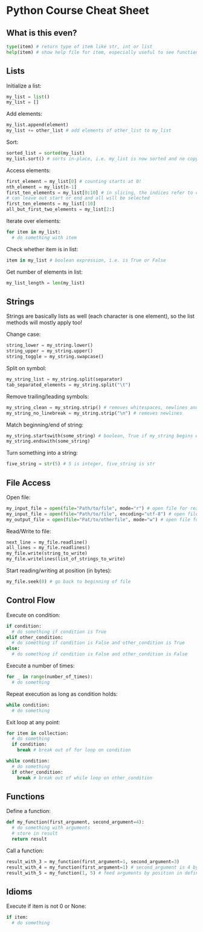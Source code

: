 # Python Course Cheat Sheet

## What is this even?
```Python
type(item) # return type of item like str, int or list 
help(item) # show help file for item, especially useful to see function arguments
```

## Lists
Initialize a list:
```Python
my_list = list()
my_list = []
```
Add elements:
```Python
my_list.append(element)
my_list += other_list # add elements of other_list to my_list
```
Sort:
```Python
sorted_list = sorted(my_list)
my_list.sort() # sorts in-place, i.e. my_list is now sorted and no copy is returned
```
Access elements:
```Python
first_element = my_list[0] # counting starts at 0!
nth_element = my_list[n-1]
first_ten_elements = my_list[0:10] # in slicing, the indices refer to cut points before/after each element!
# can leave out start or end and all will be selected
first_ten_elements = my_list[:10]
all_but_first_two_elements = my_list[2:]
```
Iterate over elements:
```Python
for item in my_list:
  # do something with item
```
Check whether item is in list:
```Python
item in my_list # boolean expression, i.e. is True or False
```
Get number of elements in list:
```Python
my_list_length = len(my_list)
```

## Strings
Strings are basically lists as well (each character is one element), so the list methods will mostly apply too!

Change case:
```Python
string_lower = my_string.lower()
string_upper = my_string.upper()
string_toggle = my_string.swapcase()
```
Split on symbol:
```Python
my_string_list = my_string.split(separator)
tab_separated_elements = my_string.split("\t")
```
Remove trailing/leading symbols:
```Python
my_string_clean = my_string.strip() # removes whitespaces, newlines and tabs
my_string_no_linebreak = my_string.strip("\n") # removes newlines
```
Match beginning/end of string:
```Python
my_string.startswith(some_string) # boolean, True if my_string begins with some_string
my_string.endswith(some_string)
```
Turn something into a string:
```Python
five_string = str(5) # 5 is integer, five_string is str
```

## File Access
Open file:
```Python
my_input_file = open(file="Path/to/file", mode="r") # open file for reading (is default anyway)
my_input_file = open(file="Path/to/file", encoding="utf-8") # open file for reading, specify encoding
my_output_file = open(file="Pat/to/otherfile", mode="w") # open file for writing
```
Read/Write to file:
```Python
next_line = my_file.readline()
all_lines = my_file.readlines()
my_file.write(string_to_write)
my_file.writelines(list_of_strings_to_write)
```
Start reading/writing at position (in bytes):
```Python
my_file.seek(0) # go back to beginning of file
```

## Control Flow
Execute on condition:
```Python
if condition:
  # do something if condition is True
elif other_condition:
  # do something if condition is False and other_condition is True
else:
  # do something if condition is False and other_condition is False
```
Execute a number of times:
```Python
for _ in range(number_of_times):
  # do something
```
Repeat execution as long as condition holds:
```Python
while condition:
  # do something
```
Exit loop at any point:
```Python
for item in collection:
  # do something
  if condition:
    break # break out of for loop on condition

while condition:
  # do something
  if other_condition:
    break # break out of while loop on other_condition
```

## Functions
Define a function:
```Python
def my_function(first_argument, second_argument=4):
  # do something with arguments
  # store in result
  return result
```
Call a function:
```Python
result_with_3 = my_function(first_argument=1, second_argument=3)
result_with_4 = my_function(first_argument=1) # second_argument is 4 by default in definition above!
result_with_5 = my_function(1, 5) # feed arguments by position in definition, without keyword
```

## Idioms
Execute if item is not 0 or None:
```Python
if item:
  # do something
```
